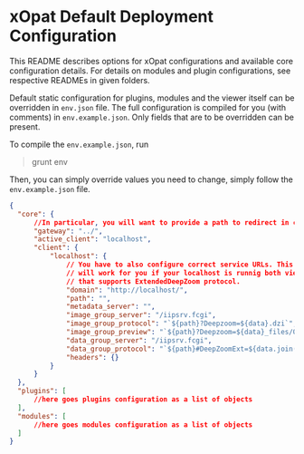 # xOpat Default Deployment Configuration

This README describes options for xOpat configurations and available core configuration details.
For details on modules and plugin configurations, see respective READMEs in given folders.

Default static configuration for plugins, modules and the viewer itself can be overridden
in ``env.json`` file. The full configuration is compiled for you (with comments) in `env.example.json`.
Only fields that are to be overridden can be present.

To compile the `env.example.json`, run

> grunt env

Then, you can simply override values you need to change, simply follow the `env.example.json` file.
````json
{
  "core": {
      //In particular, you will want to provide a path to redirect in case of errors
      "gateway": "../",
      "active_client": "localhost",
      "client": {
          "localhost": {
              // You have to also configure correct service URLs. This configuration
              // will work for you if your localhost is runnig both viewer and image server
              // that supports ExtendedDeepZoom protocol.
              "domain": "http://localhost/",
              "path": "",
              "metadata_server": "",
              "image_group_server": "/iipsrv.fcgi",
              "image_group_protocol": "`${path}?Deepzoom=${data}.dzi`",
              "image_group_preview": "`${path}?Deepzoom=${data}_files/0/0_0.jpg`",
              "data_group_server": "/iipsrv.fcgi",
              "data_group_protocol": "`${path}#DeepZoomExt=${data.join(\",\")}.dzi`",
              "headers": {}
          }
      }
  },
  "plugins": [
      //here goes plugins configuration as a list of objects
  ],
  "modules": [
      //here goes modules configuration as a list of objects
  ]
}
````